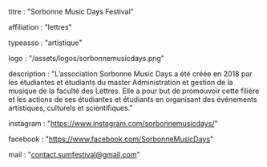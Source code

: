 titre : "Sorbonne Music Days Festival"

affiliation : "lettres"

typeasso : "artistique"

logo : "/assets/logos/sorbonnemusicdays.png"

description : "L’association Sorbonne Music Days a été créée en 2018 par les étudiantes et étudiants du master Administration et gestion de la musique de la faculté des Lettres. Elle a pour but de promouvoir cette filière et les actions de ses étudiantes et étudiants en organisant des événements artistiques, culturels et scientifiques."

instagram : "https://www.instagram.com/sorbonnemusicdays/"

facebook : "https://www.facebook.com/SorbonneMusicDays"

mail : "contact.sumfestival@gmail.com"
